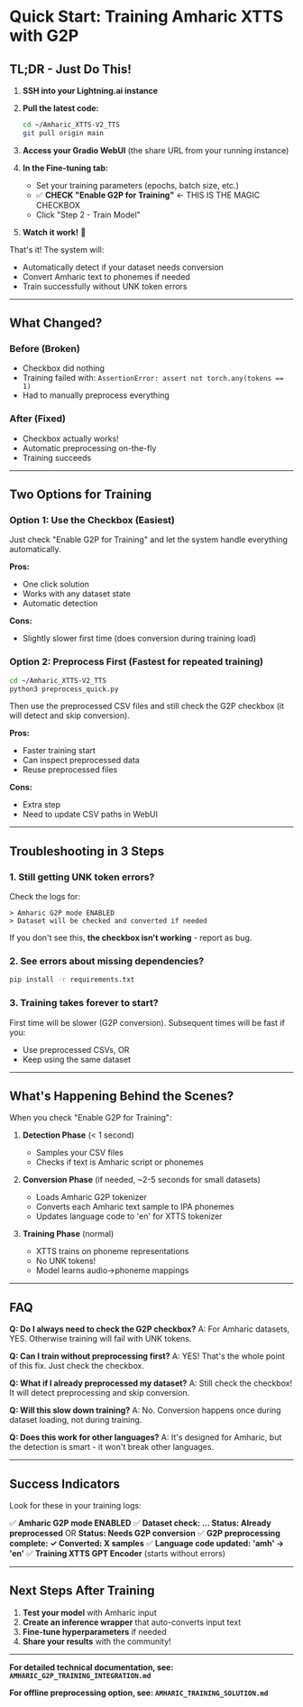 # Quick Start: Training Amharic XTTS with G2P

## TL;DR - Just Do This!

1. **SSH into your Lightning.ai instance**
2. **Pull the latest code:**
   ```bash
   cd ~/Amharic_XTTS-V2_TTS
   git pull origin main
   ```

3. **Access your Gradio WebUI** (the share URL from your running instance)

4. **In the Fine-tuning tab:**
   - Set your training parameters (epochs, batch size, etc.)
   - ✅ **CHECK "Enable G2P for Training"** ← THIS IS THE MAGIC CHECKBOX
   - Click "Step 2 - Train Model"

5. **Watch it work!** 🎉

That's it! The system will:
- Automatically detect if your dataset needs conversion
- Convert Amharic text to phonemes if needed  
- Train successfully without UNK token errors

---

## What Changed?

### Before (Broken)
- Checkbox did nothing
- Training failed with: `AssertionError: assert not torch.any(tokens == 1)`
- Had to manually preprocess everything

### After (Fixed)
- Checkbox actually works!
- Automatic preprocessing on-the-fly
- Training succeeds 

---

## Two Options for Training

### Option 1: Use the Checkbox (Easiest)
Just check "Enable G2P for Training" and let the system handle everything automatically.

**Pros:**
- One click solution
- Works with any dataset state
- Automatic detection

**Cons:**
- Slightly slower first time (does conversion during training load)

### Option 2: Preprocess First (Fastest for repeated training)
```bash
cd ~/Amharic_XTTS-V2_TTS
python3 preprocess_quick.py
```

Then use the preprocessed CSV files and still check the G2P checkbox (it will detect and skip conversion).

**Pros:**
- Faster training start
- Can inspect preprocessed data
- Reuse preprocessed files

**Cons:**
- Extra step
- Need to update CSV paths in WebUI

---

## Troubleshooting in 3 Steps

### 1. Still getting UNK token errors?

Check the logs for:
```
> Amharic G2P mode ENABLED
> Dataset will be checked and converted if needed
```

If you don't see this, **the checkbox isn't working** - report as bug.

### 2. See errors about missing dependencies?

```bash
pip install -r requirements.txt
```

### 3. Training takes forever to start?

First time will be slower (G2P conversion). Subsequent times will be fast if you:
- Use preprocessed CSVs, OR
- Keep using the same dataset

---

## What's Happening Behind the Scenes?

When you check "Enable G2P for Training":

1. **Detection Phase** (< 1 second)
   - Samples your CSV files
   - Checks if text is Amharic script or phonemes

2. **Conversion Phase** (if needed, ~2-5 seconds for small datasets)
   - Loads Amharic G2P tokenizer
   - Converts each Amharic text sample to IPA phonemes
   - Updates language code to 'en' for XTTS tokenizer

3. **Training Phase** (normal)
   - XTTS trains on phoneme representations
   - No UNK tokens!
   - Model learns audio→phoneme mappings

---

## FAQ

**Q: Do I always need to check the G2P checkbox?**
A: For Amharic datasets, YES. Otherwise training will fail with UNK tokens.

**Q: Can I train without preprocessing first?**
A: YES! That's the whole point of this fix. Just check the checkbox.

**Q: What if I already preprocessed my dataset?**
A: Still check the checkbox! It will detect preprocessing and skip conversion.

**Q: Will this slow down training?**
A: No. Conversion happens once during dataset loading, not during training.

**Q: Does this work for other languages?**
A: It's designed for Amharic, but the detection is smart - it won't break other languages.

---

## Success Indicators

Look for these in your training logs:

✅ **Amharic G2P mode ENABLED**
✅ **Dataset check: ... Status: Already preprocessed** OR **Status: Needs G2P conversion**
✅ **G2P preprocessing complete: ✓ Converted: X samples**
✅ **Language code updated: 'amh' → 'en'**
✅ **Training XTTS GPT Encoder** (starts without errors)

---

## Next Steps After Training

1. **Test your model** with Amharic input
2. **Create an inference wrapper** that auto-converts input text
3. **Fine-tune hyperparameters** if needed
4. **Share your results** with the community!

---

**For detailed technical documentation, see: `AMHARIC_G2P_TRAINING_INTEGRATION.md`**

**For offline preprocessing option, see: `AMHARIC_TRAINING_SOLUTION.md`**
